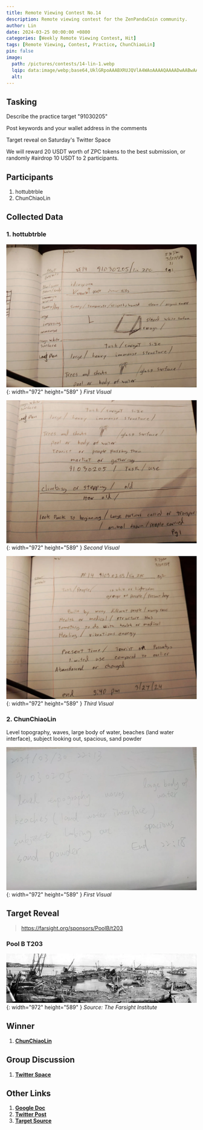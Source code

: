 ```yaml
---
title: Remote Viewing Contest No.14
description: Remote viewing contest for the ZenPandaCoin community.
author: Lin
date: 2024-03-25 00:00:00 +0800
categories: [Weekly Remote Viewing Contest, Hit]
tags: [Remote Viewing, Contest, Practice, ChunChiaoLin]
pin: false
image:
  path: /pictures/contests/14-lin-1.webp
  lqip: data:image/webp;base64,UklGRpoAAABXRUJQVlA4WAoAAAAQAAAADwAABwAAQUxQSDIAAAARL0AmbZurmr57yyIiqE8oiG0bejIYEQTgqiDA9vqnsUSI6H+oAERp2HZ65qP/VIAWAFZQOCBCAAAA8AEAnQEqEAAIAAVAfCWkAALp8sF8rgRgAP7o9FDvMCkMde9PK7euH5M1m6VWoDXf2FkP3BqV0ZYbO6NA/VFIAAAA
  alt:
---
```


## Tasking

Describe the practice target "91030205"

Post keywords and your wallet address in the comments

Target reveal on Saturday's Twitter Space

We will reward 20 USDT worth of ZPC tokens to the best submission, or randomly #airdrop 10 USDT to 2 participants.


## Participants

1. hottubtrble
2. ChunChiaoLin


## Collected Data

### 1. hottubtrble

![Desktop View](/pictures/contests/14-jeff-1.webp){: width="972" height="589" }
_First Visual_

![Desktop View](/pictures/contests/14-jeff-2.webp){: width="972" height="589" }
_Second Visual_

![Desktop View](/pictures/contests/14-jeff-3.webp){: width="972" height="589" }
_Third Visual_

### 2. ChunChiaoLin
Level topography, waves, large body of water, beaches (land water interface), subject looking out, spacious, sand powder

![Desktop View](/pictures/contests/14-lin-1.webp){: width="972" height="589" }
_First Visual_


## Target Reveal

> https://farsight.org/sponsors/PoolB/t203

### Pool B T203

![Desktop View](/pictures/contests/14-target-1.webp){: width="972" height="589" }
_Source: The Farsight Institute_


## Winner

1. [**ChunChiaoLin**][Winner]


## Group Discussion

1. [**Twitter Space**][Twitter Space]


## Other Links

1. [**Google Doc**][Google Doc]
2. [**Twitter Post**][Twitter Post]
3. [**Target Source**][Target Source]


[Google Doc]: https://docs.google.com/document/d/1wJaOQUDuXq-TBnC5t_3_6VJL5RS9USFG8T8um6QU5_4/edit
[Twitter Post]: https://x.com/ZenPandaCoin/status/1772316519281705367
[Twitter Space]: https://x.com/ZenPandaCoin/status/1774081925793316902
[Target Source]: https://farsight.org/sponsors/PoolB/jumbledpoollistB
[Winner]: https://x.com/ChunChiaoLin
